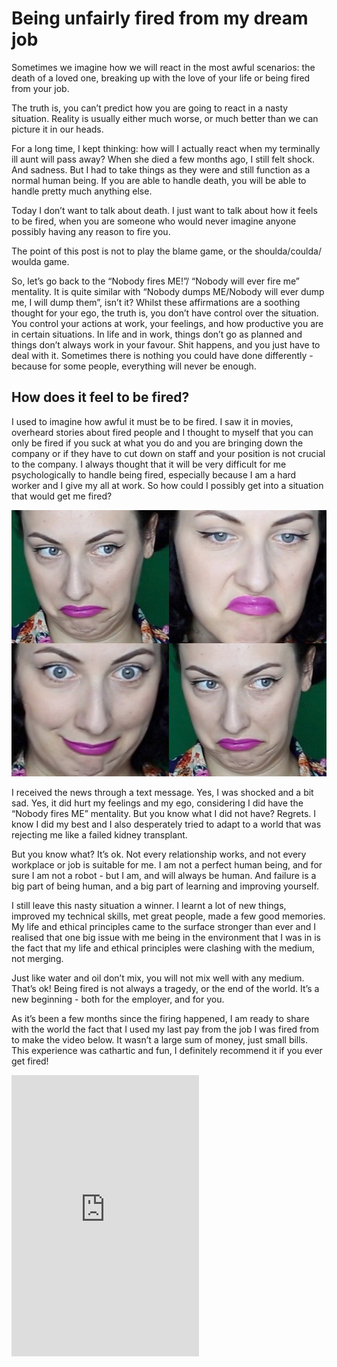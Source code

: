 # Being unfairly fired from my dream job

Sometimes we imagine how we will react in the most awful scenarios: the death of a loved one, breaking up with the love of your life or being fired from your job. 

The truth is, you can’t predict how you are going to react in a nasty situation. Reality is usually either much worse, or much better than we can picture it in our heads.

For a long time, I kept thinking: how will I actually react when my terminally ill aunt will pass away? When she died a few months ago, I still felt shock. And sadness. But I had to take things as they were and still function as a normal human being. If you are able to handle death, you will be able to handle pretty much anything else.

Today I don’t want to talk about death. I just want to talk about how it feels to be fired, when you are someone who would never imagine anyone possibly having any reason to fire you.

The point of this post is not to play the blame game, or the shoulda/coulda/ woulda game.

So, let’s go back to the “Nobody fires ME!”/ “Nobody will ever fire me” mentality. It is quite similar with “Nobody dumps ME/Nobody will ever dump me, I will dump them”, isn’t it? Whilst these affirmations are a soothing thought for your ego, the truth is, you don’t have control over the situation. You control your actions at work, your feelings, and how productive you are in certain situations. In life and in work, things don’t go as planned and things don’t always work in your favour. Shit happens, and you just have to deal with it. Sometimes there is nothing you could have done differently - because for some people, everything will never be enough.

## How does it feel to be fired?

I used to imagine how awful it must be to be fired. I saw it in movies, overheard stories about fired people and I thought to myself that you can only be fired if you suck at what you do and you are bringing down the company or if they have to cut down on staff and your position is not crucial to the company. I always thought that it will be very difficult for me psychologically  to handle being fired, especially because I am a hard worker and I give my all at work. So how could I possibly get into a situation that would get me fired?

![](2020-03-11-unfairly-fired-dream-job-1.jpg)

I received the news through a text message. Yes, I was shocked and a bit sad. Yes, it did hurt my feelings and my ego, considering I did have the “Nobody fires ME” mentality. But you know what I did not have? Regrets. I know I did my best and I also desperately tried to adapt to a world that was rejecting me like a failed kidney transplant.

But you know what? It’s ok. Not every relationship works, and not every workplace or job is suitable for me. I am not a perfect human being, and for sure I am not a robot - but I am, and will always be human. And failure is a big part of being human, and a big part of learning and improving yourself.

I still leave this nasty situation a winner. I learnt a lot of new things, improved my technical skills, met great people, made a few good memories. My life and ethical principles came to the surface stronger than ever and I realised that one big issue with me being in the environment that I was in is the fact that my life and ethical principles were clashing with the medium, not merging.

Just like water and oil don’t mix, you will not mix well with any medium. That’s ok! Being fired is not always a tragedy, or the end of the world. It’s a new beginning - both for the employer, and for you.

As it’s been a few months since the firing happened, I am ready to share with the world the fact that I used my last pay from the job I was fired from to make the video below. It wasn’t a large sum of money, just small bills. This experience was cathartic and fun, I definitely recommend it if you ever get fired!

<iframe style="height:450px;" src="https://www.youtube.com/embed/oY3AXXbbjqU" title="YouTube video player" frameborder="0" allow="accelerometer; autoplay; clipboard-write; encrypted-media; gyroscope; picture-in-picture; web-share" allowfullscreen></iframe>